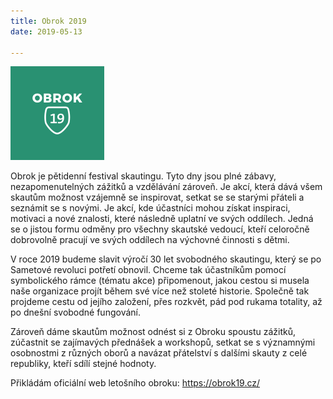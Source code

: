 ```yaml
---
title: Obrok 2019
date: 2019-05-13

---
```


<img src="logo.png" alt="Logo Obroku 2019" width="150" />

Obrok je pětidenní festival skautingu. Tyto dny jsou plné zábavy, nezapomenutelných zážitků a vzdělávání zároveň. Je akcí, která dává všem skautům možnost vzájemně se inspirovat, setkat se se starými přáteli a seznámit se s novými. Je akcí, kde účastníci mohou získat inspiraci, motivaci a nové znalosti, které následně uplatní ve svých oddílech. Jedná se o jistou formu odměny pro všechny skautské vedoucí, kteří celoročně dobrovolně pracují ve svých oddílech na výchovné činnosti s dětmi.

V roce 2019 budeme slavit výročí 30 let svobodného skautingu, který se po Sametové revoluci potřetí obnovil. Chceme tak účastníkům pomocí symbolického rámce (tématu akce) připomenout, jakou cestou si musela naše organizace projít během své více než stoleté historie. Společně tak projdeme cestu od jejího založení, přes rozkvět, pád pod rukama totality, až po dnešní svobodné fungování.

Zároveň dáme skautům možnost odnést si z Obroku spoustu zážitků, zúčastnit se zajímavých přednášek a workshopů, setkat se s významnými osobnostmi z různých oborů a navázat přátelství s dalšími skauty z celé republiky, kteří sdílí stejné hodnoty.

Přikládám oficiální web letošního obroku: https://obrok19.cz/




